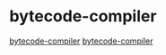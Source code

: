 # bytecode-compiler

[bytecode-compiler](https://github.com/hlorenzi/customasm)
[bytecode-compiler](https://github.com/kuroko-lang/kuroko)
